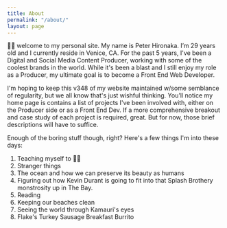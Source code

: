 ```yaml
---
title: About
permalink: "/about/"
layout: page
---
```



👋🏽  welcome to my personal site. My name is Peter Hironaka. I’m 29 years old and I currently reside in Venice, CA. For the past 5 years, I've been a Digital and Social Media Content Producer, working with some of the coolest brands in the world. While it's been a blast and I still enjoy my role as a Producer, my ultimate goal is to become a Front End Web Developer.

I'm hoping to keep this v348 of my website maintained w/some semblance of regularity, but we all know that's just wishful thinking. You'll notice my home page is contains a list of projects I've been involved with, either on the Producer side or as a Front End Dev. If a more comprehensive breakout and case study of each project is required, great. But for now, those brief descriptions will have to suffice.

Enough of the boring stuff though, right? Here's a few things I'm into these days:

1. Teaching myself to 🏄🏽
2. Stranger things
3. The ocean and how we can preserve its beauty as humans
4. Figuring out how Kevin Durant is going to fit into that Splash Brothery monstrosity up in The Bay.
5. Reading
6. Keeping our beaches clean
7. Seeing the world through Kamauri's eyes
8. Flake's Turkey Sausage Breakfast Burrito

